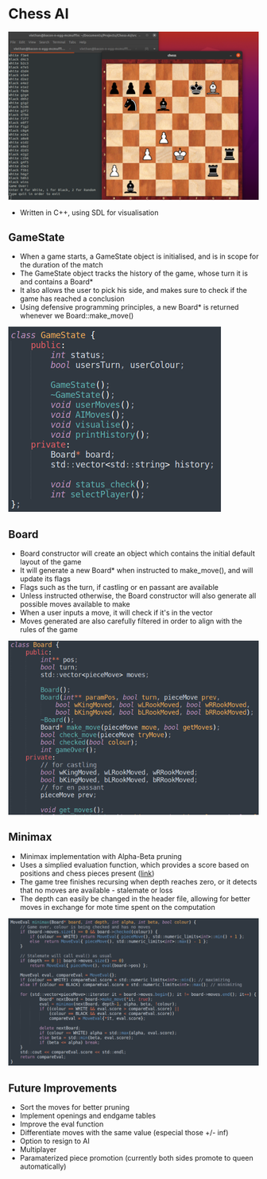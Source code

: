 # Chess AI

![alt text](https://github.com/viethan/Chess-AI/blob/main/img/readmeImg/chess!!!.png?raw=true)

* Written in C++, using SDL for visualisation

## GameState

* When a game starts, a GameState object is initialised, and is in scope for the duration of the match
* The GameState object tracks the history of the game, whose turn it is and contains a Board*
* It also allows the user to pick his side, and makes sure to check if the game has reached a conclusion
* Using defensive programming principles, a new Board* is returned whenever we Board::make_move()

![alt text](https://github.com/viethan/Chess-AI/blob/main/img/readmeImg/gamestate.png?raw=true)

## Board

* Board constructor will create an object which contains the initial default layout of the game
* It will generate a new Board* when instructed to make_move(), and will update its flags
* Flags such as the turn, if castling or en passant are available 
* Unless instructed otherwise, the Board constructor will also generate all possible moves available to make
* When a user inputs a move, it will check if it's in the vector
* Moves generated are also carefully filtered in order to align with the rules of the game

![alt text](https://github.com/viethan/Chess-AI/blob/main/img/readmeImg/board.png?raw=true)

## Minimax

* Minimax implementation with Alpha-Beta pruning
* Uses a simplied evaluation function, which provides a score based on positions and chess pieces present ([link](https://www.chessprogramming.org/Simplified_Evaluation_Function))
* The game tree finishes recursing when depth reaches zero, or it detects that no moves are available - stalemate or loss
* The depth can easily be changed in the header file, allowing for better moves in exchange for mote time spent on the computation

![alt text](https://github.com/viethan/Chess-AI/blob/main/img/readmeImg/minimax.png?raw=true)

## Future Improvements

* Sort the moves for better pruning
* Implement openings and endgame tables
* Improve the eval function
* Differentiate moves with the same value (especial those +/- inf)
* Option to resign to AI
* Multiplayer
* Paramaterized piece promotion (currently both sides promote to queen automatically)
